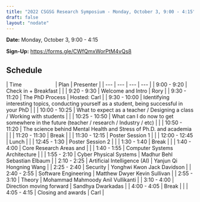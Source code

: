 ```yaml
---
title: "2022 CSGSG Research Symposium - Monday, October 3, 9:00 - 4:15"
draft: false
layout: "nodate"
---
```

**Date:** Monday, October 3, 9:00 - 4:15

**Sign-Up:** https://forms.gle/CWfQmxWorPtM4vQs8


## Schedule

| Time &nbsp;&nbsp;&nbsp;&nbsp;&nbsp;   &nbsp; &nbsp; &nbsp; &nbsp; &nbsp; &nbsp; &nbsp; &nbsp;  | Plan | Presenter |
| --- | --- | --- | --- |
| 9:00 - 9:20  | Check in + Breakfast |  |
| 9:20 - 9:30 |  Welcome and Intro | Rory |
| 9:30 - 11:20  | The PhD Process | Hosted: Carl |
| 9:30 - 10:00 |  Identifying interesting topics, conducting yourself as a student, being successful in your PhD |  |
| 10:00 - 10:25  | What to expect as a teacher / Designing a class / Working with students |  |
| 10:25 - 10:50 |  What can I do now to get somewhere in the future (teacher / research / Industry / etc) |  |
| 10:50 - 11:20  | The science behind Mental Health and Stress of Ph.D. and academia |  |
| 11:20 - 11:30 |  Break |  |
| 11:30 - 12:15  | Poster Session 1 |  |
| 12:00 - 12:45 |  Lunch |  |
| 12:45 - 1:30 |  Poster Session 2 |  |
| 1:30 - 1:40 |  Break |  |
| 1:40 - 4:00 |  Core Research Areas and |  |
| 1:40 - 1:55  | Computer Systems Architecture |  |
| 1:55 - 2:10 |  Cyber Physical Systems  | Madhur Behl Sebastian Elbaum |
| 2:10 - 2:25  | Artificial Intelligence (AI)  | Yanjun Qi Hongning Wang |
| 2:25 - 2:40 |  Security  | Yonghwi Kwon Jack Davidson |
| 2:40 - 2:55 |  Software Engineering  | Matthew Dwyer Kevin Sullivan |
| 2:55 - 3:10 |  Theory | Mohammad Mahmoody Anil Vullikanti |
| 3:10 - 4:00 |  Direction moving forward  | Sandhya Dwarkadas |
| 4:00 - 4:05 |  Break |  |
| 4:05 - 4:15 |  Closing and awards |  Carl |
